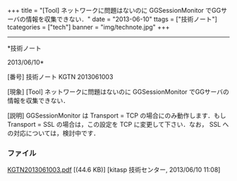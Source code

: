 ﻿+++
title = "[Tool] ネットワークに問題はないのに GGSessionMonitor でGGサーバの情報を収集できない．"
date = "2013-06-10"
ttags = ["技術ノート"]
tcategories = ["tech"]
banner = "img/technote.jpg"
+++

-----------------------------------------------------------------------------------------------------------------------------

*技術ノート

2013/06/10*


[番号]
技術ノート KGTN 2013061003

[現象]
[Tool] ネットワークに問題はないのに GGSessionMonitor
でGGサーバの情報を収集できない．

[説明]
GGSessionMonitor は Transport = TCP の場合にのみ動作します．もし
Transport = SSL の場合は，この設定を TCP に変更して下さい．なお， SSL
への対応については，検討中です．


### ファイル

 
 


[KGTN2013061003.pdf](http://techreport.kitasp.net/attachments/download/1340/KGTN2013061003.pdf)
 [(44.6 KB)] [kitasp 技術センター, 2013/06/10
11:08]


 


 

